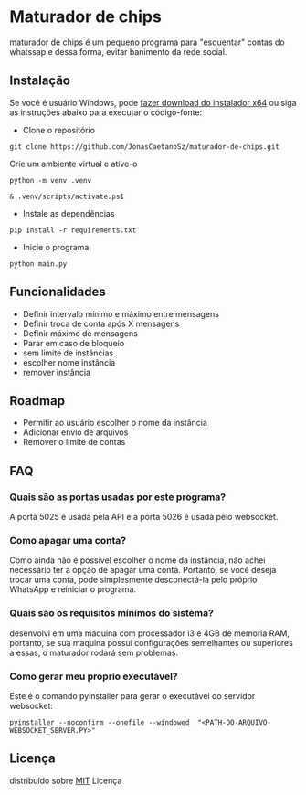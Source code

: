 
# Maturador de chips

maturador de chips é um pequeno programa para "esquentar" contas do whatssap e dessa forma, evitar banimento da rede social.


## Instalação

Se você é usuário  Windows, pode <a href="https://github.com/JonasCaetanoSz/maturador-de-chips/releases/download/27.09.2023/MaturadorSetup_27.09.2023.exe"> fazer download do instalador x64</a> ou siga as instruções abaixo para executar o código-fonte:

- Clone o repositório

```shell
git clone https://github.com/JonasCaetanoSz/maturador-de-chips.git

```

Crie um ambiente virtual e ative-o

```shell
python -m venv .venv 
```

```shell
& .venv/scripts/activate.ps1
```

- Instale as dependências


```shell
pip install -r requirements.txt
```

- Inicie o programa


```shell
python main.py
```

## Funcionalidades

- Definir intervalo mínimo e máximo entre mensagens
- Definir troca de conta após X mensagens
- Definir máximo de mensagens
- Parar em caso de bloqueio
-   sem limite de instâncias
-  escolher nome instância
 - remover instância

## Roadmap


- Permitir ao usuário escolher o nome da instância
- Adicionar envio de arquivos
- Remover o limite de contas

## FAQ


### Quais são as portas usadas por este programa?


A porta 5025 é usada pela API e a porta 5026 é usada pelo websocket.


### Como apagar uma conta?


Como ainda não é possível escolher o nome da instância, não achei necessário ter a opção de apagar uma conta. Portanto, se você deseja trocar uma conta, pode simplesmente desconectá-la pelo próprio WhatsApp e reiniciar o programa.


### Quais são os requisitos mínimos do sistema?


desenvolvi em uma maquina com processador i3 e 4GB de memoria RAM, portanto, se sua maquina possui configurações semelhantes ou superiores a essas, o maturador rodará sem problemas.


### Como gerar meu próprio executável?


Este é o comando pyinstaller para gerar o executável do servidor websocket:


```shell
pyinstaller --noconfirm --onefile --windowed  "<PATH-DO-ARQUIVO-WEBSOCKET_SERVER.PY>"
```


## Licença


distribuído sobre [MIT](https://choosealicense.com/licenses/mit/) Licença
